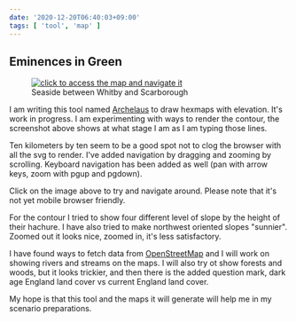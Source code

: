 ```yaml
---
date: '2020-12-20T06:40:03+09:00'
tags: [ 'tool', 'map' ]
---
```


## Eminences in Green

<figure class="banner">
<a href="docs/20201220_eingreen.html?f=eig"><img src="images/20201220_eingreen.png" loading="lazy" title="click to access the map and navigate it" /></a>
<figcaption>Seaside between Whitby and Scarborough</figcaption>
</figure>

I am writing this tool named [Archelaus](https://github.com/jmettraux/archelaus) to draw hexmaps with elevation. It's work in progress. I am experimenting with ways to render the contour, the screenshot above shows at what stage I am as I am typing those lines.

Ten kilometers by ten seem to be a good spot not to clog the browser with all the svg to render. I've added navigation by dragging and zooming by scrolling. Keyboard navigation has been added as well (pan with arrow keys, zoom with pgup and pgdown).

Click on the image above to try and navigate around. Please note that it's not yet mobile browser friendly.

For the contour I tried to show four different level of slope by the height of their hachure. I have also tried to make northwest oriented slopes "sunnier". Zoomed out it looks nice, zoomed in, it's less satisfactory.

I have found ways to fetch data from [OpenStreetMap](https://www.openstreetmap.org/) and I will work on showing rivers and streams on the maps. I will also try ot show forests and woods, but it looks trickier, and then there is the added question mark, dark age England land cover vs current England land cover.

My hope is that this tool and the maps it will generate will help me in my scenario preparations.

